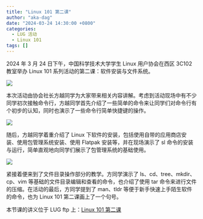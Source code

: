 ```yaml
---
title: "Linux 101 第二课"
author: "aka-dag"
date: "2024-03-24 14:30:00 +0800"
categories:
  - LUG 活动
  - Linux 101
tags: []
---
```


2024 年 3 月 24 日下午，中国科学技术大学学生 Linux 用户协会在西区 3C102 教室举办 Linux 101 系列活动的第二课：软件安装与文件系统。

![](http://ftp.lug.ustc.edu.cn/%E6%B4%BB%E5%8A%A8/2024.03.24_Linux_101_%E7%AC%AC%E4%BA%8C%E8%AF%BE/photo/b1218075819d94b5afe3efa893cda0f5.jpg)

本次活动由协会社长方越同学为大家带来相关内容讲解。考虑到活动现场中有不少同学初次接触命令行，方越同学首先介绍了一些简单的命令来让同学们对命令行有个初步的认知，同时也演示了一些命令行简单快捷键的操作。

![](http://ftp.lug.ustc.edu.cn/%E6%B4%BB%E5%8A%A8/2024.03.24_Linux_101_%E7%AC%AC%E4%BA%8C%E8%AF%BE/photo/66ed7500e60b26ab8e8b4560d6ad16fc.png)

随后，方越同学着重介绍了 Linux 下软件的安装，包括使用自带的应用商店安装、使用包管理系统安装、使用 Flatpak 安装等，并在现场演示了 sl 命令的安装与运行，简单直观地向同学们展示了包管理系统的基础使用。

![](http://ftp.lug.ustc.edu.cn/%E6%B4%BB%E5%8A%A8/2024.03.24_Linux_101_%E7%AC%AC%E4%BA%8C%E8%AF%BE/photo/384b2f24b71247eca002e5dabdb6d137.jpg)

紧接着便来到了文件目录操作部分的教学。方同学演示了 ls、cd、tree、mkdir、cp、vim 等基础的文件目录编辑和查看的命令，也介绍了使用 tar 命令来进行文件的压缩。在活动的最后，方同学提到了 man、tldr 等便于新手快速上手陌生软件的命令，也为 Linux 101 第二课画上了一个句号。

本节课的讲义位于 LUG ftp 上：[Linux 101 第二课](http://ftp.lug.ustc.edu.cn/%E6%B4%BB%E5%8A%A8/2024.03.24_Linux_101_%E7%AC%AC%E4%BA%8C%E8%AF%BE/Linux%20101%20Chap%203.pdf)
